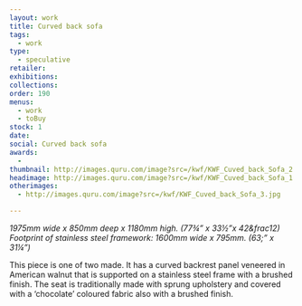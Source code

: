 ```yaml
---
layout: work
title: Curved back sofa
tags:
  - work
type:
  - speculative
retailer:
exhibitions:
collections:
order: 190
menus:
  - work
  - toBuy
stock: 1
date:
social: Curved back sofa
awards:
  -
thumbnail: http://images.quru.com/image?src=/kwf/KWF_Cuved_back_Sofa_2.jpg&width=170&right=0.88125&left=0.09063
headimage: http://images.quru.com/image?src=/kwf/KWF_Cuved_back_Sofa_1.jpg&right=0.81875&width=170&left=0.1
otherimages:
  - http://images.quru.com/image?src=/kwf/KWF_Cuved_back_Sofa_3.jpg

---
```

_1975mm wide x 850mm deep x 1180mm high. (77&frac34;” x 33&frac12;”x 42&frac12)
Footprint of stainless steel framework: 1600mm wide x 795mm. (63;” x 31&frac14;”)_


This piece is one of two made. It has a curved backrest panel veneered in American walnut that is supported on a stainless steel frame with a brushed finish. The seat is traditionally made with sprung upholstery and covered with a ‘chocolate’ coloured fabric also with a brushed finish.
